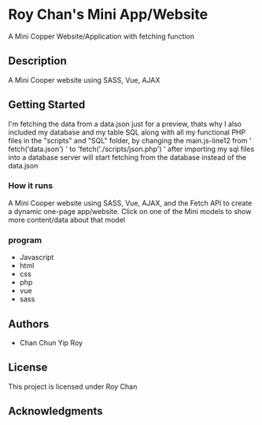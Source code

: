 # Roy Chan's Mini App/Website

A Mini Copper Website/Application with fetching function

## Description

A Mini Cooper website using SASS, Vue, AJAX

## Getting Started
I'm fetching the data from a data.json just for a preview, thats why I also included my database and my table SQL along with all my functional PHP files in the "scripts" and "SQL" folder, by changing the main.js-line12 from ' fetch('data.json') ' to 'fetch('./scripts/json.php') ' after importing my sql files into a database server will start fetching from the database instead of the data.json

### How it runs

A Mini Cooper website using SASS, Vue, AJAX, and the
Fetch API to create a dynamic one-page app/website. Click on one of the Mini models to show more content/data about that model


### program

* Javascript
* html
* css
* php
* vue
* sass




## Authors

* Chan Chun Yip Roy

## License

This project is licensed under Roy Chan
## Acknowledgments

